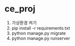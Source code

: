 # ce_proj

1. 가상환경 켜기
2. pip install -r requirements.txt
3. python manage.py migrate
4. python manage.py runserver
